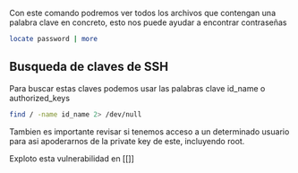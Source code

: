 
Con este comando podremos ver todos los archivos que contengan una palabra clave en concreto, esto nos puede ayudar a encontrar contraseñas

```bash
locate password | more
```

## Busqueda de claves de SSH

Para buscar estas claves podemos usar las palabras clave id_name o authorized_keys

````zsh
find / -name id_name 2> /dev/null
````


Tambien es importante revisar si tenemos acceso a un determinado usuario para asi apoderarnos de la private key de este, incluyendo root.

Exploto esta vulnerabilidad en [[]]